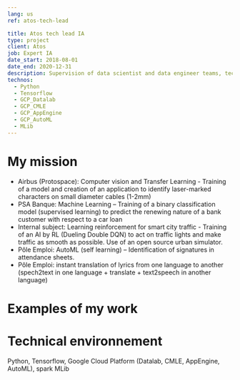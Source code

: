 ```yaml
---
lang: us
ref: atos-tech-lead

title: Atos tech lead IA
type: project
client: Atos
job: Expert IA
date_start: 2018-08-01
date_end: 2020-12-31
description: Supervision of data scientist and data engineer teams, technical mentoring
technos:
  - Python
  - Tensorflow
  - GCP_Datalab
  - GCP_CMLE
  - GCP_AppEngine
  - GCP_AutoML
  - MLib
---
```

# My mission

- Airbus (Protospace): Computer vision and Transfer Learning - Training of a model and creation of an application to identify laser-marked characters on small diameter cables (1-2mm)
- PSA Banque: Machine Learning – Training of a binary classification model (supervised learning) to predict the renewing nature of a bank customer with respect to a car loan
- Internal subject: Learning reinforcement for smart city traffic - Training of an AI by RL (Dueling Double DQN) to act on traffic lights and make traffic as smooth as possible. Use of an open source urban simulator.
- Pôle Emploi: AutoML (self learning) – Identification of signatures in attendance sheets.
- Pôle Emploi: instant translation of lyrics from one language to another (spech2text in one language + translate + text2speech in another language)

# Examples of my work

# Technical environnement
Python, Tensorflow, Google Cloud Platform (Datalab, CMLE, AppEngine, AutoML), spark MLib